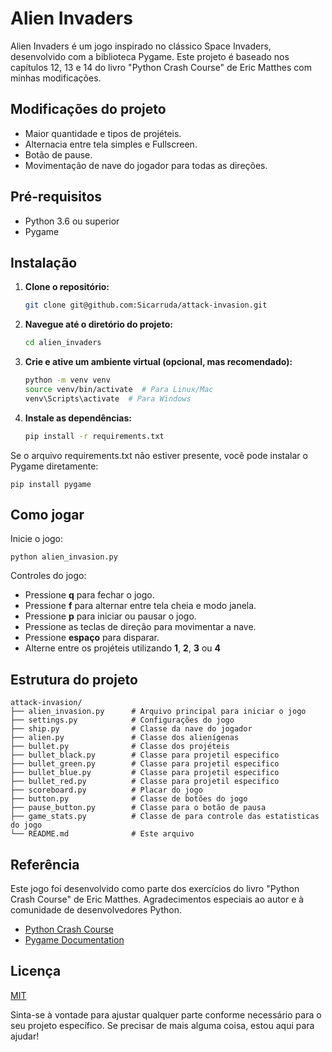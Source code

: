 # Alien Invaders

Alien Invaders é um jogo inspirado no clássico Space Invaders, desenvolvido com a biblioteca Pygame. Este projeto é baseado nos capítulos 12, 13 e 14 do livro "Python Crash Course" de Eric Matthes com minhas modificações.

## Modificações do projeto
 - Maior quantidade e tipos de projéteis.
 - Alternacia entre tela simples e Fullscreen.
 - Botão de pause.
 - Movimentação de nave do jogador para todas as direções.

## Pré-requisitos

- Python 3.6 ou superior
- Pygame

## Instalação

1. **Clone o repositório:**

    ```bash
   git clone git@github.com:Sicarruda/attack-invasion.git

2. **Navegue até o diretório do projeto:**

    ```bash
   cd alien_invaders

3. **Crie e ative um ambiente virtual (opcional, mas recomendado):**

    ```bash
   python -m venv venv
   source venv/bin/activate  # Para Linux/Mac
   venv\Scripts\activate  # Para Windows

4. **Instale as dependências:**

    ```bash
   pip install -r requirements.txt

Se o arquivo requirements.txt não estiver presente, você pode instalar o Pygame diretamente:
    
    pip install pygame

## Como jogar
Inicie o jogo:

    python alien_invasion.py

Controles do jogo:

- Pressione **q** para fechar o jogo.
- Pressione **f** para alternar entre tela cheia e modo janela.
- Pressione **p** para iniciar ou pausar o jogo.
- Pressione as teclas de direção para movimentar a nave.
- Pressione **espaço** para disparar.
- Alterne entre os projéteis utilizando **1**, **2**, **3** ou **4**

## Estrutura do projeto

    attack-invasion/
    ├── alien_invasion.py      # Arquivo principal para iniciar o jogo
    ├── settings.py            # Configurações do jogo
    ├── ship.py                # Classe da nave do jogador
    ├── alien.py               # Classe dos alienígenas
    ├── bullet.py              # Classe dos projéteis
    ├── bullet_black.py        # Classe para projetil especifico
    ├── bullet_green.py        # Classe para projetil especifico
    ├── bullet_blue.py         # Classe para projetil especifico
    ├── bullet_red.py          # Classe para projetil especifico
    ├── scoreboard.py          # Placar do jogo
    ├── button.py              # Classe de botões do jogo
    ├── pause_button.py        # Classe para o botão de pausa
    ├── game_stats.py          # Classe de para controle das estatisticas do jogo
    └── README.md              # Este arquivo
## Referência

Este jogo foi desenvolvido como parte dos exercícios do livro "Python Crash Course" de Eric Matthes. Agradecimentos especiais ao autor e à comunidade de desenvolvedores Python.

 - [Python Crash Course](https://ehmatthes.github.io/pcc_3e/)
 - [Pygame Documentation](https://www.pygame.org/docs/ref/pygame.html)
 
## Licença

[MIT](https://choosealicense.com/licenses/mit/)

Sinta-se à vontade para ajustar qualquer parte conforme necessário para o seu projeto específico. Se precisar de mais alguma coisa, estou aqui para ajudar!
